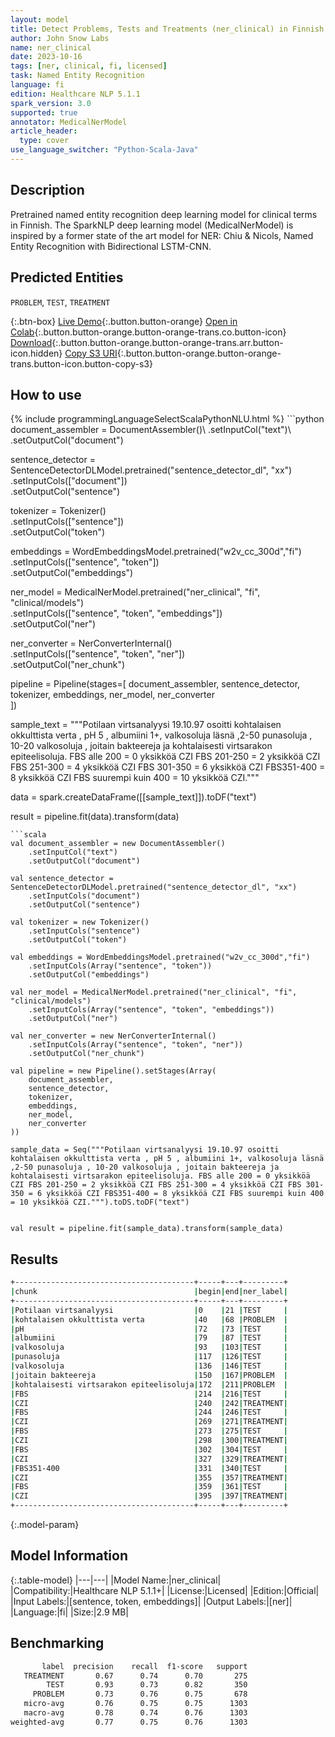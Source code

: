 ```yaml
---
layout: model
title: Detect Problems, Tests and Treatments (ner_clinical) in Finnish
author: John Snow Labs
name: ner_clinical
date: 2023-10-16
tags: [ner, clinical, fi, licensed]
task: Named Entity Recognition
language: fi
edition: Healthcare NLP 5.1.1
spark_version: 3.0
supported: true
annotator: MedicalNerModel
article_header:
  type: cover
use_language_switcher: "Python-Scala-Java"
---
```


## Description

Pretrained named entity recognition deep learning model for clinical terms in Finnish. The SparkNLP deep learning model (MedicalNerModel) is inspired by a former state of the art model for NER: Chiu & Nicols, Named Entity Recognition with Bidirectional LSTM-CNN.

## Predicted Entities

`PROBLEM`, `TEST`, `TREATMENT`

{:.btn-box}
[Live Demo](https://demo.johnsnowlabs.com/healthcare/NER_CLINICAL_MULTI/){:.button.button-orange}
[Open in Colab](https://colab.research.google.com/github/JohnSnowLabs/spark-nlp-workshop/blob/master/tutorials/streamlit_notebooks/healthcare/NER_CLINICAL_MULTI.ipynb){:.button.button-orange.button-orange-trans.co.button-icon}
[Download](https://s3.amazonaws.com/auxdata.johnsnowlabs.com/clinical/models/ner_clinical_fi_5.1.1_3.0_1697492251091.zip){:.button.button-orange.button-orange-trans.arr.button-icon.hidden}
[Copy S3 URI](s3://auxdata.johnsnowlabs.com/clinical/models/ner_clinical_fi_5.1.1_3.0_1697492251091.zip){:.button.button-orange.button-orange-trans.button-icon.button-copy-s3}

## How to use



<div class="tabs-box" markdown="1">
{% include programmingLanguageSelectScalaPythonNLU.html %}
```python
document_assembler = DocumentAssembler()\
    .setInputCol("text")\
    .setOutputCol("document")

sentence_detector = SentenceDetectorDLModel.pretrained("sentence_detector_dl", "xx")\
    .setInputCols(["document"])\
    .setOutputCol("sentence")

tokenizer = Tokenizer()\
    .setInputCols(["sentence"])\
    .setOutputCol("token")

embeddings = WordEmbeddingsModel.pretrained("w2v_cc_300d","fi") \
    .setInputCols(["sentence", "token"]) \
    .setOutputCol("embeddings")

ner_model = MedicalNerModel.pretrained("ner_clinical", "fi", "clinical/models")\
    .setInputCols(["sentence", "token", "embeddings"])\
    .setOutputCol("ner")

ner_converter = NerConverterInternal()\
    .setInputCols(["sentence", "token", "ner"])\
    .setOutputCol("ner_chunk")

pipeline = Pipeline(stages=[
    document_assembler, 
    sentence_detector,
    tokenizer,
    embeddings,
    ner_model,
    ner_converter   
    ])

sample_text = """Potilaan virtsanalyysi 19.10.97 osoitti kohtalaisen okkulttista verta , pH 5 , albumiini 1+, valkosoluja läsnä ,2-50 punasoluja , 10-20 valkosoluja , joitain bakteereja ja kohtalaisesti virtsarakon epiteelisoluja. FBS alle 200 = 0 yksikköä CZI FBS 201-250 = 2 yksikköä CZI FBS 251-300 = 4 yksikköä CZI FBS 301-350 = 6 yksikköä CZI FBS351-400 = 8 yksikköä CZI FBS suurempi kuin 400 = 10 yksikköä CZI."""

data = spark.createDataFrame([[sample_text]]).toDF("text")

result = pipeline.fit(data).transform(data)
```
```scala
val document_assembler = new DocumentAssembler()
    .setInputCol("text")
    .setOutputCol("document")

val sentence_detector = SentenceDetectorDLModel.pretrained("sentence_detector_dl", "xx")
    .setInputCols("document")
    .setOutputCol("sentence")

val tokenizer = new Tokenizer()
    .setInputCols("sentence")
    .setOutputCol("token")

val embeddings = WordEmbeddingsModel.pretrained("w2v_cc_300d","fi")
    .setInputCols(Array("sentence", "token"))
    .setOutputCol("embeddings")

val ner_model = MedicalNerModel.pretrained("ner_clinical", "fi", "clinical/models")
    .setInputCols(Array("sentence", "token", "embeddings"))
    .setOutputCol("ner")

val ner_converter = new NerConverterInternal()
    .setInputCols(Array("sentence", "token", "ner"))
    .setOutputCol("ner_chunk")

val pipeline = new Pipeline().setStages(Array(
    document_assembler, 
    sentence_detector,
    tokenizer,
    embeddings,
    ner_model,
    ner_converter   
))

sample_data = Seq("""Potilaan virtsanalyysi 19.10.97 osoitti kohtalaisen okkulttista verta , pH 5 , albumiini 1+, valkosoluja läsnä ,2-50 punasoluja , 10-20 valkosoluja , joitain bakteereja ja kohtalaisesti virtsarakon epiteelisoluja. FBS alle 200 = 0 yksikköä CZI FBS 201-250 = 2 yksikköä CZI FBS 251-300 = 4 yksikköä CZI FBS 301-350 = 6 yksikköä CZI FBS351-400 = 8 yksikköä CZI FBS suurempi kuin 400 = 10 yksikköä CZI.""").toDS.toDF("text")


val result = pipeline.fit(sample_data).transform(sample_data)

```
</div>

## Results

```bash
+----------------------------------------+-----+---+---------+
|chunk                                   |begin|end|ner_label|
+----------------------------------------+-----+---+---------+
|Potilaan virtsanalyysi                  |0    |21 |TEST     |
|kohtalaisen okkulttista verta           |40   |68 |PROBLEM  |
|pH                                      |72   |73 |TEST     |
|albumiini                               |79   |87 |TEST     |
|valkosoluja                             |93   |103|TEST     |
|punasoluja                              |117  |126|TEST     |
|valkosoluja                             |136  |146|TEST     |
|joitain bakteereja                      |150  |167|PROBLEM  |
|kohtalaisesti virtsarakon epiteelisoluja|172  |211|PROBLEM  |
|FBS                                     |214  |216|TEST     |
|CZI                                     |240  |242|TREATMENT|
|FBS                                     |244  |246|TEST     |
|CZI                                     |269  |271|TREATMENT|
|FBS                                     |273  |275|TEST     |
|CZI                                     |298  |300|TREATMENT|
|FBS                                     |302  |304|TEST     |
|CZI                                     |327  |329|TREATMENT|
|FBS351-400                              |331  |340|TEST     |
|CZI                                     |355  |357|TREATMENT|
|FBS                                     |359  |361|TEST     |
|CZI                                     |395  |397|TREATMENT|
+----------------------------------------+-----+---+---------+
```

{:.model-param}
## Model Information

{:.table-model}
|---|---|
|Model Name:|ner_clinical|
|Compatibility:|Healthcare NLP 5.1.1+|
|License:|Licensed|
|Edition:|Official|
|Input Labels:|[sentence, token, embeddings]|
|Output Labels:|[ner]|
|Language:|fi|
|Size:|2.9 MB|

## Benchmarking

```bash
       label  precision    recall  f1-score   support
   TREATMENT       0.67      0.74      0.70       275
        TEST       0.93      0.73      0.82       350
     PROBLEM       0.73      0.76      0.75       678
   micro-avg       0.76      0.75      0.75      1303
   macro-avg       0.78      0.74      0.76      1303
weighted-avg       0.77      0.75      0.76      1303
```
